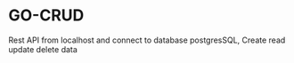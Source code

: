# GO-CRUD
Rest API from localhost and connect to database postgresSQL, Create read update delete data
